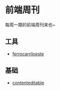 # 前端周刊
每周一期的前端周刊来也~

## 工具

* [ferrocarriloeste](https://github.com/matiastucci/ferrocarriloeste#readme)

## 基础

* [contenteditable](https://developer.mozilla.org/zh-CN/docs/Web/HTML/Global_attributes/contenteditable)

